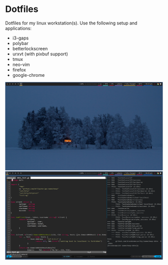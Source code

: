 # Dotfiles

Dotfiles for my linux workstation(s). Use the following setup and applications:

+ i3-gaps
+ polybar
+ betterlockscreen
+ urxvt (with pixbuf support)
+ tmux
+ neo-vim
+ firefox
+ google-chrome

![Clean Desktop](screenshots/clean.png)
![Busy Desktop](screenshots/busy.png)
